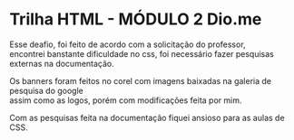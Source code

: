 # Trilha HTML - MÓDULO 2 Dio.me

Esse deafio, foi feito de acordo com a solicitação do professor,  
encontrei banstante dificuldade no css, foi necessário fazer pesquisas  
externas na documentação.

Os banners foram feitos no corel com imagens baixadas na galeria de pesquisa do google  
assim como as logos, porém com modificações feita por mim.

Com as pesquisas feita na documentação fiquei ansioso para as aulas de CSS.
